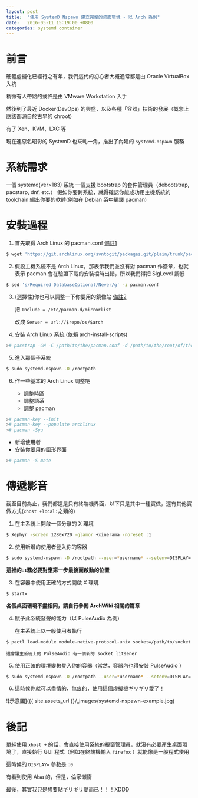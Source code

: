 ```yaml
---
layout: post
title:  "使用 SystemD Nspawn 建立完整的桌面環境 - 以 Arch 為例"
date:   2016-05-11 15:19:00 +0800
categories: systemd container
---
```


前言
====
硬體虛擬化已經行之有年，我們這代的初心者大概通常都是由 Oracle VirtualBox 入坑

稍微有人帶路的或許是由 VMware Workstation 入手

然後到了最近 Docker(DevOps) 的興盛，以及各種「容器」技術的發展（概念上應該都源自於古早的 chroot）

有了 Xen、KVM、LXC 等

現在連惡名昭彰的 SystemD 也來軋一角，推出了內建的 `systemd-nspawn` 服務

系統需求
=======

一個 systemd(ver>183) 系統
一個支援 bootstrap 的套件管理員（debootstrap, pacstarp, dnf, etc.）
假如你要跨系統，就得確認你能成功用主機系統的 toolchain 編出你要的軟體(例如在 Debian 系中編譯 pacman)

安裝過程
=======

1. 首先取得 Arch Linux 的 pacman.conf [備註1][1]

```bash
$ wget 'https://git.archlinux.org/svntogit/packages.git/plain/trunk/pacman.conf.x86_64?h=packages/pacman' -O pacman.conf
```

2. 假設主機系統不是 Arch Linux，那表示我們並沒有對 pacman 作簽章，也就表示 pacman 會在驗證下載的安裝檔時出錯，所以我們得把 SigLevel 調低

```bash
$ sed 's/Required DatabaseOptional/Never/g' -i pacman.conf
```

3. (選擇性)你也可以調整一下你要用的鏡像站 [備註2][2]

   把 `Include = /etc/pacman.d/mirrorlist` 

   改成 `Server = url://$repo/os/$arch`

4. 安裝 Arch Linux 系統
(依賴 arch-install-scripts)

```bash
># pacstrap -GM -C /path/to/the/pacman.conf -d /path/to/the/root/of/the/vm base base-devel
```

5. 進入那個子系統

```bash
$ sudo systemd-nspawn -D /rootpath
```

6. 作一些基本的 Arch Linux 調整吧

   * 調整時區
   * 調整語系 
   * 調整 pacman

```bash
># pacman-key --init
># pacman-key --populate archlinux
># pacman -Syu
```

   * 新增使用者
   * 安裝你要用的圖形界面

```bash
># pacman -S mate
```

傳遞影音
=======

截至目前為止，我們都還是只有終端機界面，以下只是其中一種實做，還有其他實做方式(`xhost +local:`之類的)

1. 在主系統上開啟一個分離的 X 環境

```bash
$ Xephyr -screen 1280x720 -glamor +xinerama -noreset :1
```

2. 使用新增的使用者登入你的容器

```bash
$ sudo systemd-nspawn -D /rootpath --user=*username* --setenv=DISPLAY=:1
```

   **這裡的`:1`務必要對應第一步最後面啟動的位置**

3. 在容器中使用正確的方式開啟 X 環境

```bash
$ startx
```

   **各個桌面環境不盡相同，請自行參閱 ArchWiki 相關的篇章**

4. 賦予此系統發聲的能力（以 PulseAudio 為例）

    在主系統上以一般使用者執行

```bash
$ pactl load-module module-native-protocol-unix socket=/path/to/socket
```

    這會讓主系統上的 PulseAudio 有一個新的 socket litsener
 
5. 使用正確的環境變數登入你的容器（當然，容器內也得安裝 PulseAudio ）

```bash
$ sudo systemd-nspawn -D /rootpath --user=*username* --setenv=DISPLAY=:1 --bind=/socketpath --setenv=PULSE_SERVER=/socketpath
```

6. 這時候你就可以盡情的、無痕的，使用這個虛擬機ギリギリ愛了！

  ![示意圖]({{ site.assets_url }}/_images/systemd-nspawn-example.jpg)
  
後記
====

單純使用 `xhost +` 的話，會直接使用系統的視窗管理員，就沒有必要產生桌面環境了，直接執行 GUI 程式（例如在終端機輸入 `firefox` ）就能像是一般程式使用

這時候的 `DISPLAY=` 參數是 `:0`

有看到使用 Alsa 的，但是，倫家懶惰

最後，其實我只是想要貼ギリギリ愛而已！！！XDDD

[1]: https://git.archlinux.org/svntogit/packages.git/plain/trunk/pacman.conf.x86_64?h=packages/pacman "上游的原始檔"
[2]: https://git.archlinux.org/svntogit/packages.git/plain/trunk/mirrorlist?h=packages/pacman-mirrorlist "上游的原始檔"
